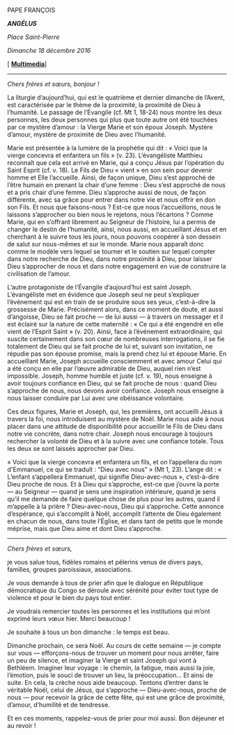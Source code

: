 PAPE FRANÇOIS

***ANGÉLUS***

*Place Saint-Pierre*

*Dimanche 18 décembre 2016*

[ **[Multimedia](http://w2.vatican.va/content/francesco/fr/events/event.dir.html/content/vaticanevents/fr/2016/12/18/angelus.html)**]

* * *

*Chers frères et sœurs, bonjour !*

La liturgie d’aujourd’hui, qui est le quatrième et dernier dimanche de l’Avent, est caractérisée par le thème de la proximité, la proximité de Dieu à l’humanité. Le passage de l’Évangile (cf. Mt 1, 18-24) nous montre les deux personnes, les deux personnes qui plus que toute autre ont été touchées par ce mystère d’amour : la Vierge Marie et son époux Joseph. Mystère d’amour, mystère de proximité de Dieu avec l’humanité.

Marie est présentée à la lumière de la prophétie qui dit : « Voici que la vierge concevra et enfantera un fils » (v. 23). L’évangéliste Matthieu reconnaît que cela est arrivé en Marie, qui a conçu Jésus par l’opération du Saint Esprit (cf. v. 18). Le Fils de Dieu « vient » en son sein pour devenir homme et Elle l’accueille. Ainsi, de façon unique, Dieu s’est approché de l’être humain en prenant la chair d’une femme : Dieu s’est approché de nous et a pris chair d’une femme. Dieu s’approche aussi de nous, de façon différente, avec sa grâce pour entrer dans notre vie et nous offrir en don son Fils. Et nous que faisons-nous ? Est-ce que nous l’accueillons, nous le laissons s’approcher ou bien nous le rejetons, nous l’écartons ? Comme Marie, qui en s’offrant librement au Seigneur de l’histoire, lui a permis de changer le destin de l’humanité, ainsi, nous aussi, en accueillant Jésus et en cherchant à le suivre tous les jours, nous pouvons coopérer à son dessein de salut sur nous-mêmes et sur le monde. Marie nous apparaît donc comme le modèle vers lequel se tourner et le soutien sur lequel compter dans notre recherche de Dieu, dans notre proximité à Dieu, pour laisser Dieu s’approcher de nous et dans notre engagement en vue de construire la civilisation de l’amour.

L’autre protagoniste de l’Évangile d’aujourd’hui est saint Joseph. L’évangéliste met en évidence que Joseph seul ne peut s’expliquer l’événement qui est en train de se produire sous ses yeux, c’est-à-dire la grossesse de Marie. Précisément alors, dans ce moment de doute, et aussi d’angoisse, Dieu se fait proche — de lui aussi — à travers un messager et il est éclairé sur la nature de cette maternité : « Ce qui a été engendré en elle vient de l’Esprit Saint » (v. 20). Ainsi, face à l’événement extraordinaire, qui suscite certainement dans son cœur de nombreuses interrogations, il se fie totalement de Dieu qui se fait proche de lui et, suivant son invitation, ne répudie pas son épouse promise, mais la prend chez lui et épouse Marie. En accueillant Marie, Joseph accueille consciemment et avec amour Celui qui a été conçu en elle par l’œuvre admirable de Dieu, auquel rien n’est impossible. Joseph, homme humble et juste (cf. v. 19), nous enseigne à avoir toujours confiance en Dieu, qui se fait proche de nous : quand Dieu s’approche de nous, nous devons avoir confiance. Joseph nous enseigne à nous laisser conduire par Lui avec une obéissance volontaire.

Ces deux figures, Marie et Joseph, qui, les premières, ont accueilli Jésus à travers la foi, nous introduisent au mystère de Noël. Marie nous aide à nous placer dans une attitude de disponibilité pour accueillir le Fils de Dieu dans notre vie concrète, dans notre chair. Joseph nous encourage à toujours rechercher la volonté de Dieu et à la suivre avec une confiance totale. Tous les deux se sont laissés approcher par Dieu.

« Voici que la vierge concevra et enfantera un fils, et on l’appellera du nom d'Emmanuel, ce qui se traduit : “Dieu avec nous” » (Mt 1, 23). L’ange dit : « L’enfant s’appellera Emmanuel, qui signifie Dieu-avec-nous », c’est-à-dire Dieu proche de nous. Et à Dieu qui s’approche, est-ce que j’ouvre la porte — au Seigneur — quand je sens une inspiration intérieure, quand je sens qu’il me demande de faire quelque chose de plus pour les autres, quand il m’appelle à la prière ? Dieu-avec-nous, Dieu qui s’approche. Cette annonce d’espérance, qui s’accomplit à Noël, accomplit l’attente de Dieu également en chacun de nous, dans toute l’Église, et dans tant de petits que le monde méprise, mais que Dieu aime et dont Dieu s’approche.

* * *

*Chers frères et sœurs,*

je vous salue tous, fidèles romains et pèlerins venus de divers pays, familles, groupes paroissiaux, associations.

Je vous demande à tous de prier afin que le dialogue en République démocratique du Congo se déroule avec sérénité pour éviter tout type de violence et pour le bien du pays tout entier.

Je voudrais remercier toutes les personnes et les institutions qui m’ont exprimé leurs vœux hier. Merci beaucoup !

Je souhaite à tous un bon dimanche : le temps est beau.

Dimanche prochain, ce sera Noël. Au cours de cette semaine — je compte sur vous — efforçons-nous de trouver un moment pour nous arrêter, faire un peu de silence, et imaginer la Vierge et saint Joseph qui vont à Bethléem. Imaginer leur voyage : le chemin, la fatigue, mais aussi la joie, l’émotion, puis le souci de trouver un lieu, la préoccupation... Et ainsi de suite. En cela, la crèche nous aide beaucoup. Tentons d’entrer dans le véritable Noël, celui de Jésus, qui s’approche — Dieu-avec-nous, proche de nous — pour recevoir la grâce de cette fête, qui est une grâce de proximité, d’amour, d’humilité et de tendresse.

Et en ces moments, rappelez-vous de prier pour moi aussi. Bon déjeuner et au revoir !